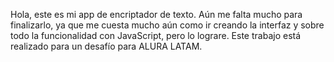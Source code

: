 Hola, este es mi app de encriptador de texto.
Aún me falta mucho para finalizarlo, ya que me cuesta mucho aún como ir creando la interfaz y sobre todo la funcionalidad con JavaScript, pero lo lograre. 
Este trabajo está realizado para un desafío para ALURA LATAM.
